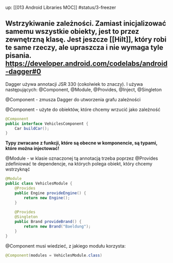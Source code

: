up: [[013 Android Libraries MOC]]
#status/3-freezer 

Wstrzykiwanie zależności. 
Zamiast inicjalizować samemu wszystkie obiekty, jest to przez zewnętrzną klasę.
Jest jeszcze [[Hilt]], który robi te same rzeczy, ale upraszcza i nie wymaga tyle pisania.
https://developer.android.com/codelabs/android-dagger#0
---

Dagger używa annotacji JSR 330 (cokolwiek to znaczy). I używa następujących:
@Component, @Module, @Provides, @Inject, @Singleton

@Component - zmusza Dagger do utworzenia grafu zależności 

@Component - użyte do obiektów, które chcemy wrzucić jako zależność
```java
@Component
public interface VehiclesComponent {
	Car buildCar();
}
```

**Typy zwracane z funkcji, które są obecne w komponencie, są typami, które można injectować!**

@Module - w klasie oznaczonej tą annotacją trzeba poprzez @Provides zdefiniować te dependencje, na których polega obiekt, który chcemy wstrzyknąć

```java
@Module 
public class VehiclesModule { 
	@Provides 
	public Engine provideEngine() { 
		return new Engine(); 
	} 
	
	@Provides 
	@Singleton 
	public Brand provideBrand() { 
		return new Brand("Baeldung"); 
	} 
}
```

@Component musi wiedzieć, z jakiego modułu korzysta:
```java
@Component(modules = VehiclesModule.class)
```